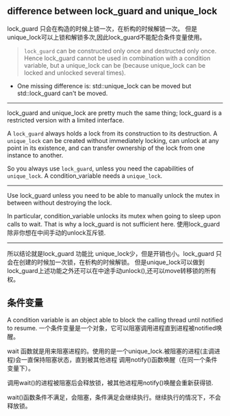 ## difference between lock_guard and unique_lock

lock_guard 只会在构造的时候上锁一次，在析构的时候解锁一次。
但是unique_lock可以上锁和解锁多次,因此lock_guard不能配合条件变量使用。

> `lock_guard` can be constructed only once and destructed only once.
> Hence lock_guard cannot be used in combination with a condition variable,
> but a unique_lock can be (because unique_lock can be locked and unlocked several times).

- One missing difference is: std::unique_lock can be moved but std::lock_guard can't be moved.

---

lock_guard and unique_lock are pretty much the same thing; lock_guard is a restricted version with a limited interface.

A `lock_guard` always holds a lock from its construction to its destruction. A `unique_lock` can be created without immediately locking, 
can unlock at any point in its existence, and can transfer ownership of the lock from one instance to another.

So you always use `lock_guard`, unless you need the capabilities of `unique_lock`. A condition_variable needs a `unique_lock`.

---

Use lock_guard unless you need to be able to manually unlock the mutex in between without destroying the lock.

In particular, condition_variable unlocks its mutex when going to sleep upon calls to wait. That is why a lock_guard is not sufficient here.
使用lock_guard除非你想在中间手动的unlock互斥锁.

---

所以结论就是lock_guard 功能比 unique_lock少，但是开销也小。lock_guard 只会在创建的时候加一次锁，在析构的时候解锁。
但是unique_lock可以做到lock_guard上述功能之外还可以在中途手动unlock(),还可以move转移锁的所有权。

## 条件变量

A condition variable is an object able to block the calling thread until notified to resume.
一个条件变量是一个对象，它可以阻塞调用进程直到进程被notified唤醒。

wait 函数就是用来阻塞进程的。使用的是一个unique_lock.被阻塞的进程(主调进程)会一直保持阻塞状态，直到被其他进程
调用notify()函数唤醒（在同一个条件变量下）。

调用wait()的进程被阻塞后会释放锁，被其他进程用notify()唤醒会重新获得锁.

wait()函数条件不满足，会阻塞，条件满足会继续执行。继续执行的情况下，不会释放锁。